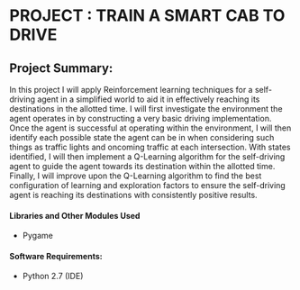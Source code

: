 # PROJECT : TRAIN A SMART CAB TO DRIVE 

## Project Summary: 

In this project I will apply Reinforcement learning techniques for a self-driving agent in a simplified world to aid it in effectively reaching its destinations in the allotted time. I will first investigate the environment the agent operates in by constructing a very basic driving implementation. Once the agent is successful at operating within the environment, I  will then identify each possible state the agent can be in when considering such things as traffic lights and oncoming traffic at each intersection. With states identified, I  will then implement a Q-Learning algorithm for the self-driving agent to guide the agent towards its destination within the allotted time. Finally, I will improve upon the Q-Learning algorithm to find the best configuration of learning and exploration factors to ensure the self-driving agent is reaching its destinations with consistently positive results.

#### Libraries and Other Modules Used 
- Pygame

#### Software Requirements:
- Python 2.7 (IDE)
